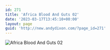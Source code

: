 ```yaml
---
id: 271
title: 'Africa Blood And Guts 02'
date: '2023-03-17T13:45:10+00:00'
layout: page
guid: 'http://new.andydixon.com/?page_id=271'
---
```


![Africa Blood And Guts 02](https://i0.wp.com/assets.g8x2.ldn.idrivee2-23.com/posters/Africa%20Blood%20And%20Guts%2002%200.jpg?w=1200&ssl=1 "Africa Blood And Guts 02")